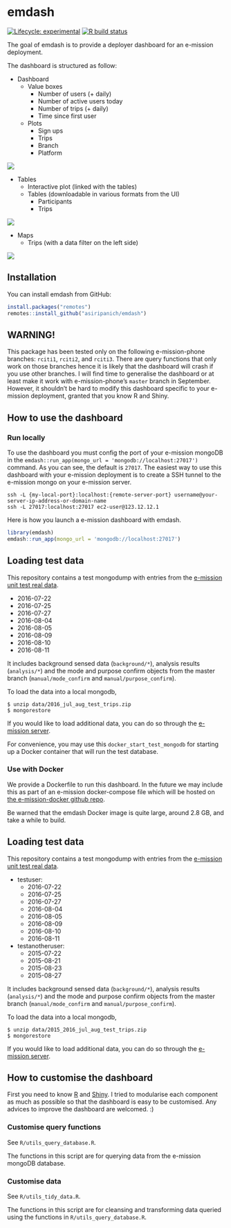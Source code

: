 
<!-- README.md is generated from README.Rmd. Please edit that file -->

# emdash

<!-- badges: start -->

[![Lifecycle:
experimental](https://img.shields.io/badge/lifecycle-experimental-orange.svg)](https://www.tidyverse.org/lifecycle/#experimental)
[![R build
status](https://github.com/asiripanich/emdash/workflows/R-CMD-check/badge.svg)](https://github.com/asiripanich/emdash/actions)
<!-- badges: end -->

The goal of emdash is to provide a deployer dashboard for an e-mission
deployment.

The dashboard is structured as follow:

  - Dashboard
      - Value boxes
          - Number of users (+ daily)
          - Number of active users today
          - Number of trips (+ daily)
          - Time since first user
      - Plots
          - Sign ups
          - Trips
          - Branch
          - Platform

<img src="man/figures/emdash_dashboard.gif" ></img>

  - Tables
      - Interactive plot (linked with the tables)
      - Tables (downloadable in various formats from the UI)
          - Participants
          - Trips

<img src="man/figures/emdash_tables.gif" ></img>

  - Maps
      - Trips (with a data filter on the left side)

<img src="man/figures/emdash_map.gif" ></img>

## Installation

You can install emdash from GitHub:

``` r
install.packages("remotes")
remotes::install_github("asiripanich/emdash")
```

## WARNING\!

This package has been tested only on the following e-mission-phone
branches: `rciti1`, `rciti2`, and `rciti3`. There are query functions
that only work on those branches hence it is likely that the dashboard
will crash if you use other branches. I will find time to generalise the
dashboard or at least make it work with e-mission-phone’s `master`
branch in September. However, it shouldn’t be hard to modify this
dashboard specific to your e-mission deployment, granted that you know R
and Shiny.

## How to use the dashboard

### Run locally

To use the dashboard you must config the port of your e-mission mongoDB
in the `emdash::run_app(mongo_url = 'mongodb://localhost:27017')`
command. As you can see, the default is `27017`. The easiest way to use
this dashboard with your e-mission deployment is to create a SSH tunnel
to the e-mission mongo on your e-mission server.

``` ssh
ssh -L {my-local-port}:localhost:{remote-server-port} username@your-server-ip-address-or-domain-name
ssh -L 27017:localhost:27017 ec2-user@123.12.12.1
```

Here is how you launch a e-mission dashboard with emdash.

``` r
library(emdash)
emdash::run_app(mongo_url = 'mongodb://localhost:27017')
```

## Loading test data

This repository contains a test mongodump with entries from the
[e-mission unit test real
data](https://github.com/e-mission/e-mission-server/tree/master/emission/tests/data/real_examples).

  - 2016-07-22
  - 2016-07-25
  - 2016-07-27
  - 2016-08-04
  - 2016-08-05
  - 2016-08-09
  - 2016-08-10
  - 2016-08-11

It includes background sensed data (`background/*`), analysis results
(`analysis/*`) and the mode and purpose confirm objects from the master
branch (`manual/mode_confirm` and `manual/purpose_confirm`).

To load the data into a local mongodb,

    $ unzip data/2016_jul_aug_test_trips.zip
    $ mongorestore

If you would like to load additional data, you can do so through the
[e-mission
server](https://github.com/e-mission/e-mission-server/#loading-test-data).

For convenience, you may use this `docker_start_test_mongodb` for
starting up a Docker container that will run the test database.

### Use with Docker

We provide a Dockerfile to run this dashboard. In the future we may
include this as part of an e-mission docker-compose file which will be
hosted on [the e-mission-docker github
repo](https://github.com/e-mission/e-mission-docker).

Be warned that the emdash Docker image is quite large, around 2.8 GB,
and take a while to build.

## Loading test data

This repository contains a test mongodump with entries from the [e-mission unit test real data](https://github.com/e-mission/e-mission-server/tree/master/emission/tests/data/real_examples).
- testuser:
    - 2016-07-22
    - 2016-07-25
    - 2016-07-27
    - 2016-08-04
    - 2016-08-05
    - 2016-08-09
    - 2016-08-10
    - 2016-08-11
- testanotheruser:
    - 2015-07-22
    - 2015-08-21
    - 2015-08-23
    - 2015-08-27

It includes background sensed data (`background/*`), analysis results
(`analysis/*`) and the mode and purpose confirm objects from the master branch
(`manual/mode_confirm` and `manual/purpose_confirm`).

To load the data into a local mongodb,

```
$ unzip data/2015_2016_jul_aug_test_trips.zip
$ mongorestore
```

If you would like to load additional data, you can do so through the [e-mission server](https://github.com/e-mission/e-mission-server/#loading-test-data).

## How to customise the dashboard

First you need to know [R](https://www.r-project.org/) and
[Shiny](https://shiny.rstudio.com/). I tried to modularise each
component as much as possible so that the dashboard is easy to be
customised. Any advices to improve the dashboard are welcomed. :)

### Customise query functions

See `R/utils_query_database.R`.

The functions in this script are for querying data from the e-mission
mongoDB database.

### Customise data

See `R/utils_tidy_data.R`.

The functions in this script are for cleansing and transforming data
queried using the functions in `R/utils_query_database.R`.

